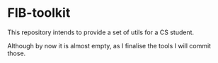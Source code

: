 # FIB-toolkit

This repository intends to provide a set of utils for a CS student.

Although by now it is almost empty, as I finalise the tools I will commit those.
